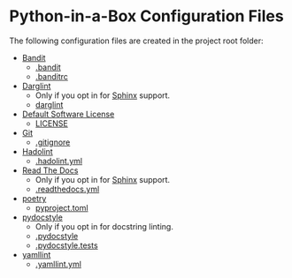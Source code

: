 # Python-in-a-Box Configuration Files

The following configuration files are created in the project root folder:

- [Bandit](https://bandit.readthedocs.io/en/latest/)
  - [.bandit](../{{cookiecutter.project_slug}}/.bandit)
  - [.banditrc](../{{cookiecutter.project_slug}}/.bandit.rc)
- [Darglint](https://github.com/terrencepreilly/darglint)
  - Only if you opt in for [Sphinx](https://www.sphinx-doc.org/en/master/) support. 
  - [darglint](../{{cookiecutter.project_slug}}/.darglint)
- [Default Software License](https://docs.github.com/en/free-pro-team@latest/github/creating-cloning-and-archiving-repositories/licensing-a-repository)
  - [LICENSE](../{{cookiecutter.project_slug}}/LICENSE)
- [Git](https://git-scm.com/)
  - [.gitignore](../{{cookiecutter.project_slug}}/.gitignore)
- [Hadolint](https://github.com/hadolint/hadolint)
  - [.hadolint.yml](../{{cookiecutter.project_slug}}/.hadolint.yml)
- [Read The Docs](https://readthedocs.org/)
  - Only if you opt in for [Sphinx](https://www.sphinx-doc.org/en/master/) support. 
  - [.readthedocs.yml](../{{cookiecutter.project_slug}}/.readthedocs.yml)
- [poetry](https://python-poetry.org/)  
  - [pyproject.toml](../{{cookiecutter.project_slug}}/pyproject.toml)
- [pydocstyle](https://python-poetry.org/)  
  - Only if you opt in for docstring linting. 
  - [.pydocstyle](../{{cookiecutter.project_slug}}/.pydocstyle)
  - [.pydocstyle.tests](../{{cookiecutter.project_slug}}/.pydocstyle)
- [yamllint](https://github.com/adrienverge/yamllint)
  - [.yamllint.yml](../{{cookiecutter.project_slug}}/.yamllint.yml)  
